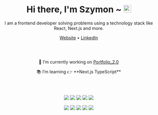 <h1 align="center"> Hi there, I'm Szymon ~ <img src="https://user-images.githubusercontent.com/1303154/88677602-1635ba80-d120-11ea-84d8-d263ba5fc3c0.gif" width="24px" alt="hi">
</h1>

<p align="center">
I am a frontend developer solving problems using a technology stack like React, Next.js and more.
</p>

<p align="center">
  <a href="https://szymongos.github.io/SzymonGos">Website</a> •
  <a href="https://www.linkedin.com/in/szymon-gos777">LinkedIn</a>
</p>

<br />
<br />

<p align="center">  
  🔨 I’m currently working on <a href='https://github.com/SzymonGos/portfolio_2.0'>Portfolio_2.0</a>
</p>
<p align="center">  
  📚 I’m learning 👉 **Next.js TypeScript** 
</p>

<br />
<br />


<p align="center">
    <img src="https://img.shields.io/badge/-languages-000000?style=flat-square&logo=Plex&logoColor=white">
    <img src="https://img.shields.io/badge/javascript-%23323330.svg?style=for-the-badge&logo=javascript&logoColor=%23F7DF1E">
    <img src="https://img.shields.io/badge/react-%2320232a.svg?style=for-the-badge&logo=react&logoColor=%2361DAFB">
    <img src="https://img.shields.io/badge/typescript-%23007ACC.svg?style=for-the-badge&logo=typescript&logoColor=white">
    <img src="https://img.shields.io/badge/Next-black?style=for-the-badge&logo=next.js&logoColor=white">
</p>

  
<p align="center">
  <img src="https://img.shields.io/badge/-tools-000000?style=flat-square&logo=Plex&logoColor=white">
  <img src="https://img.shields.io/badge/firebase-%23039BE5.svg?style=for-the-badge&logo=firebase">
  <img src="https://img.shields.io/badge/tailwindcss-%2338B2AC.svg?style=for-the-badge&logo=tailwind-css&logoColor=white">
  <img src="https://img.shields.io/badge/figma-%23F24E1E.svg?style=for-the-badge&logo=figma&logoColor=white">
  <img src="https://img.shields.io/badge/SASS-hotpink.svg?style=for-the-badge&logo=SASS&logoColor=white">
</p>
